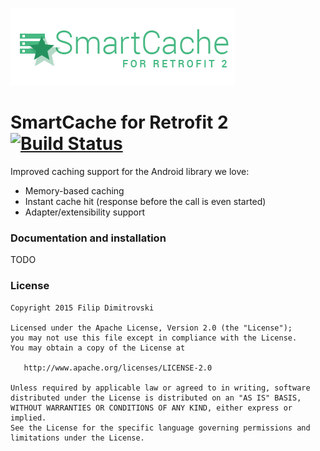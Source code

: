 ![SmartCache for Retrofit2](logo.png)

SmartCache for Retrofit 2 [![Build Status](https://travis-ci.org/dimitrovskif/Retrofit-SmartCache.svg?branch=master)](https://travis-ci.org/dimitrovskif/Retrofit-SmartCache)
==========

Improved caching support for the Android library we love:

* Memory-based caching
* Instant cache hit (response before the call is even started)
* Adapter/extensibility support

### Documentation and installation

TODO

### License

    Copyright 2015 Filip Dimitrovski

    Licensed under the Apache License, Version 2.0 (the "License");
    you may not use this file except in compliance with the License.
    You may obtain a copy of the License at

       http://www.apache.org/licenses/LICENSE-2.0

    Unless required by applicable law or agreed to in writing, software
    distributed under the License is distributed on an "AS IS" BASIS,
    WITHOUT WARRANTIES OR CONDITIONS OF ANY KIND, either express or implied.
    See the License for the specific language governing permissions and
    limitations under the License.